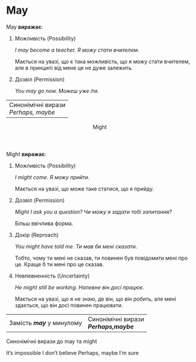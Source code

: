 # May

<p><span class="p1">May</span> <b>виражає</b>:</p>

<ol>
<li><span class="p1">Можливість</span> (Possibility)</li>
<p><i>I may become a teacher. Я можу стати вчителем</i>.</p> <p>Мається на увазі, що є така можливість, що я можу стати вчителем, але в принципі  від мене це не дуже залежить.</p>
<li><span class="p1">Дозвіл</span> (Permission)</li>
<p><i>You may go now. Можеш уже іти.</i></p>
</ol>
<table width=30% >
  	<tr>
    <td>Cинонімічні вирази<br><i>Perhaps, maybe</i></td></tr>
</table>

<header>Might</header>

<p><span class="p1">Might</span> <b>виражає</b>:</p>

<ol>
<li><span class="p1">Можливість</span> (Possibility)</li>
<p><i>I might come. Я можу прийти</i>.</p> 
<p>Мається на увазі, що може таке статися, що я прийду.</p>
<li><span class="p1">Дозвіл</span> (Permission)</li>
<p><i>Might I ask you a question? Чи можу я задати тобі запитання?</i></p>
<p>Більш ввічлива форма.</p>
<li><span class="p1">Докір</span> (Reproach)</li>
<p><i>You might have told me. Ти мав би мені сказати</i>.</p>
<p>Тобто, чому ти мені не сказав, ти повинен був повідомити мені про це. Краще б ти мені про це сказав.</p>
<li><span class="p1">Невпевненність</span> (Uncertainty)</li>
<p><i>He might still be working. Напевне він досі працює</i>.</p>
<p>Мається на увазі, що я не знаю, де він, що він робить, але мені здається, що він досі повинен працювати.</p>
</ol>

<table>
  <tr>
    <td>Замість <i><b>may</b></i> у минулому</td><td>Cинонімічні вирази<br> <i><b>Perhaps,maybe<b></i></td>
  </tr>
  </table>

<quiz correctLabel="correct" incorrectLabel="incorrect" checkLabel="check">
 <question text="">
 <p>Синонімічні вирази до may та might</p>
 <answer>It’s impossible</answer>
 <answer>I don’t believe</answer>
 <answer correct>Perhaps, maybe</answer>
 <answer>I’m sure</answer>
 </question>
 </quiz>